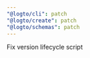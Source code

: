 ```yaml
---
"@logto/cli": patch
"@logto/create": patch
"@logto/schemas": patch
---
```


Fix version lifecycle script
